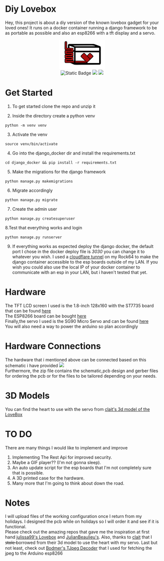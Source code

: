 # Diy Lovebox 
 Hey, this project is about a diy version of the known lovebox gadget for your loved ones! It runs on a docker container running a django framework to be as portable as possible and also an esp8266 with a tft display and a servo.
 <p align="center"> <img src="https://github.com/kdani3/diy-lovebox/blob/main/assets/diy-lovebox-logo.svg" width="30%" /> <br>
 <img alt="Static Badge"  src="https://img.shields.io/badge/LICENSE-MIT-green?style=for-the-badge">
<img src="https://img.shields.io/badge/django-%23092E20.svg?style=for-the-badge&logo=django&logoColor=white">
<img src="https://img.shields.io/badge/-Arduino-00979D?style=for-the-badge&logo=Arduino&logoColor=white">
 </p>
 
# Get Started
1. To get started clone the repo and unzip it</br>

2. Inside the directory create a python venv 
```
python -m venv venv
```
3. Activate the venv 
```
source venv/bin/activate
```
4. Go into the django_docker dir and install the requirements.txt
```
cd django_docker && pip install -r requirements.txt
```
5. Make the migrations for the django framework
```
python manage.py makemigrations
```
6. Migrate accordingly
```
python manage.py migrate
```
7. Create the admin user 
```
python manage.py createsuperuser
```
8.Test that everything works and login
```
python manage.py runserver
```
9. If everything works as expected deploy the django docker, the default port I chose in the docker deploy file is *3030* you can change it to whatever you wish.
I used a [cloudflare tunnel](https://www.cloudflare.com/products/tunnel/) on my Rock64 to make the django container accessible to the esp boards outside of my LAN. If you wish you could also use the local IP of your docker container to communicate with an esp in your LAN, but i haven't tested that yet. 

# Hardware
The TFT LCD screen I used is the 1.8-inch 128x160 with the ST7735 board that can be found [here](https://www.amazon.com/M%C3%B3dulo-pantalla-pulgadas-ST7735-128x160/dp/B07BFV69DZ?language=en_US&currency=USD)</br>
The ESP8266 board can be bought [here](https://store.arduino.cc/products/nodemcu-esp8266)</br>
Finally,the servo I used is the SG90 Micro Servo and can be found [here](https://www.amazon.com/Miuzei-Helicopter-Airplane-Remote-Control/dp/B07NSVKZP7/ref=sr_1_1?sr=8-1)</br>
You will also need a way to power the arduino so plan accordingly</br>
# Hardware Connections
The hardware that i mentioned above can be connected based on this schematic i have provided <img src="https://raw.githubusercontent.com/kdani3/django-lovebox/main/assets/Schematic.png"></br>
Furthermore, the zip file contains the schematic,pcb design and gerber files for ordering the pcb or for the files to be tailored  depending on your needs.
# 3D Models
You can find the heart to use with the servo from [clait's 3d model of the LoveBox](https://www.printables.com/en/model/156756-lovebox-clone-send-love-messages) 
# TO DO
There are many things I would like to implement and improve</br>
1. Implementing The Rest Api for improved security.</br>
2. Maybe a GIF player?? (I'm not gonna sleep).<br>
3. An auto update script for the esp boards that I'm not completely sure that is possible.</br>
4. A 3D printed case for the hardware.</br>
5. Many more that I'm going to think about down the road.

# Notes
I will upload files of the working configuration once I return from my holidays. I designed the pcb while on holidays so I will order it and see if it is functional.</br>
Please check out the amazing repos that gave me the inspiration at first hand [julissa99's Lovebox](https://github.com/julisa99/Lovebox) and [JulianBeaulieu's](https://github.com/JulianBeaulieu/DIY-LoveBox). Also, thanks to [clait](https://www.printables.com/@clait_237854) that I s̶t̶o̶l̶e̶ borrowed from their 3d model to use the heart with my servo. Last but not least, check out [Bodmer's TJpeg Decoder](https://github.com/Bodmer/TJpg_Decoder) that I used for fetching the jpeg to the Arduino esp8266
